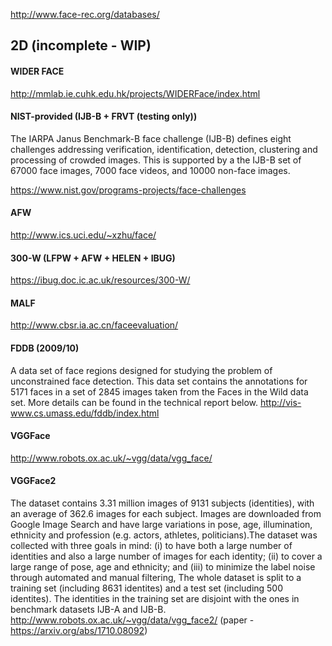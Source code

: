 
http://www.face-rec.org/databases/

## 2D (incomplete - WIP)

#### WIDER FACE
http://mmlab.ie.cuhk.edu.hk/projects/WIDERFace/index.html

#### NIST-provided (IJB-B + FRVT (testing only))
The IARPA Janus Benchmark-B face challenge (IJB-B) defines eight challenges addressing verification, identification, detection, clustering and processing of crowded images.  This is supported by a the IJB-B set of 67000 face images, 7000 face videos, and 10000 non-face images.

https://www.nist.gov/programs-projects/face-challenges

#### AFW
http://www.ics.uci.edu/~xzhu/face/

#### 300-W (LFPW + AFW + HELEN + IBUG)
https://ibug.doc.ic.ac.uk/resources/300-W/

#### MALF
http://www.cbsr.ia.ac.cn/faceevaluation/

#### FDDB (2009/10)
A data set of face regions designed for studying the problem of unconstrained face detection. This data set contains the annotations for 5171 faces in a set of 2845 images taken from the Faces in the Wild data set. More details can be found in the technical report below.
http://vis-www.cs.umass.edu/fddb/index.html

#### VGGFace
http://www.robots.ox.ac.uk/~vgg/data/vgg_face/

#### VGGFace2
The dataset contains 3.31 million images of 9131 subjects (identities), with an average of 362.6 images for each subject. Images are downloaded from Google Image Search and have large variations in pose, age, illumination, ethnicity and profession (e.g. actors, athletes, politicians).The dataset was collected with three goals in mind:
(i) to have both a large number of identities and also a large number of images for each identity;
(ii) to cover a large range of pose, age and ethnicity; and
(iii) to minimize the label noise through automated and manual filtering,
The whole dataset is split to a training set (including 8631 identites) and a test set (including 500 identites). The identities in the training set are disjoint with the ones in benchmark datasets IJB-A and IJB-B. 
http://www.robots.ox.ac.uk/~vgg/data/vgg_face2/
(paper - https://arxiv.org/abs/1710.08092)
